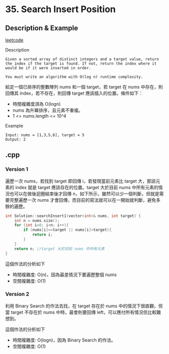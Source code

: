 # 35. Search Insert Position
## Description & Example
[leetcode](https://leetcode.com/problems/search-insert-position/description/)

Description
```
Given a sorted array of distinct integers and a target value, return the index if the target is found. If not, return the index where it would be if it were inserted in order.

You must write an algorithm with O(log n) runtime complexity.
```
給定一個已排序的整數陣列 nums 和一個 target，若 target 在 nums 中存在，則回傳其 index，若不存在，則回傳 target 應該插入的位置。條件如下：
- 時間複雜度須為 O(logn)
- nums 為升冪排序，且元素不重複。
- 1 <= nums.length <= 10^4

Example
```
Input: nums = [1,3,5,6], target = 5
Output: 2
```
## .cpp
### Version 1
遍歷一次 nums，若找到 target 即回傳 i，若發現當前元素比 target 大，那該元素的 index 就是 target 應該存在的位置。target 大於目前 nums 中所有元素的情況也可以在做後迴圈結束後才回傳 n，如下所示，雖然可以少一個判斷，但就是需要完整遍歷一次 nums 才會回傳，而目前的寫法就可以在一開始就判斷，避免多餘的遍歷。

```cpp
int Solution::searchInsert1(vector<int>& nums, int target) {
    int n = nums.size();
    for (int i=0; i<n; i++){
        if (nums[i]==target || nums[i]>target){ 
            return i;
        }
    }
    return n; //target 大於目前 nums 中所有元素
}
```

這個作法的分析如下
- 時間複雜度: O(n)，因為最差情況下要遍歷整個 nums
- 空間複雜度: O(1)
### Version 2
利用 Binary Search 的作法去找，在 target 存在於 nums 中的情況下很直觀，但當 target 不存在於 nums 中時，最會則要回傳 left，可以應付所有情況但比較難想到。

這個作法的分析如下
- 時間複雜度: O(logn)，因為 Binary Search 的作法。
- 空間複雜度: O(1)